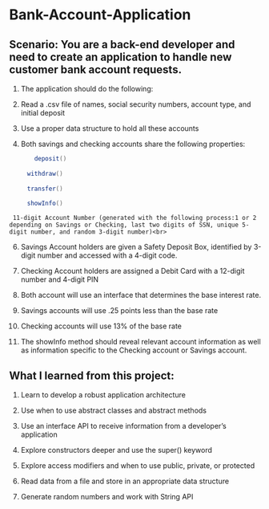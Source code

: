 # Bank-Account-Application

## Scenario: You are a back-end developer and need to create an application to handle new customer bank account requests.

1. The application should do the following:

2. Read a .csv file of names, social security numbers, account type, and initial deposit

3. Use a proper data structure to hold all these accounts

4. Both savings and checking accounts share the following properties:
```java
 	   deposit()
   
     withdraw()
     
     transfer()
     
     showInfo()
```

     11-digit Account Number (generated with the following process:1 or 2 depending on Savings or Checking, last two digits of SSN, unique 5-digit number, and random 3-digit number)<br>


6. Savings Account holders are given a Safety Deposit Box, identified by 3-digit number and accessed with a 4-digit code.

7. Checking Account holders are assigned a Debit Card with a 12-digit number and 4-digit PIN 

8. Both account will use an interface that determines the base interest rate.

9. Savings accounts will use .25 points less than the base rate

10. Checking accounts will use 13% of the base rate

11. The showInfo method should reveal relevant account information as well as information specific to the Checking account or Savings account.

## What I learned from this project:
1. Learn to develop a robust application architecture

2. Use when to use abstract classes and abstract methods

3. Use an interface API to receive information from a developer’s application

4. Explore constructors deeper and use the super() keyword

5. Explore access modifiers and when to use public, private, or protected

6. Read data from a file and store in an appropriate data structure

7. Generate random numbers and work with String API
